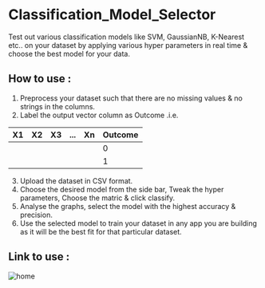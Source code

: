 # Classification_Model_Selector

Test out various classification models like SVM, GaussianNB, K-Nearest etc.. on your dataset by applying 
various hyper parameters in real time & choose the best model for your data.

## How to use :
1. Preprocess your dataset such that there are no missing values & no strings in the columns.
2. Label the output vector column as Outcome .i.e.

| X1 | X2 | X3 | ... | Xn | Outcome |
| --- | --- | --- | --- | --- | --- |
|  |  |  |  | | 0 |
|  |  |  |  |  | 1 |

3. Upload the dataset in CSV format.
4. Choose the desired model from the side bar, Tweak the hyper parameters, Choose the matric & click classify.
5. Analyse the graphs, select the model with the highest accuracy & precision.
6. Use the selected model to train your dataset in any app you are building as it will be the best fit for that particular dataset.

## Link to use :
![home](https://drive.google.com/uc?export=download&id=1JCE1gB_TvY7lLQZAfwBz54e03fqaXo6p)
